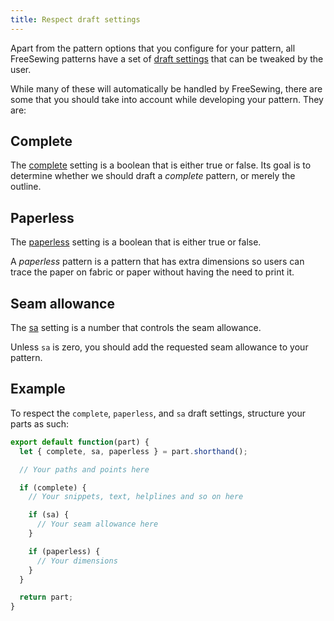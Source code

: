 ```yaml
---
title: Respect draft settings
---
```


Apart from the pattern options that you configure for your pattern, all FreeSewing patterns have a set of [draft settings](/settings) that can be tweaked by the user.

While many of these will automatically be handled by FreeSewing, there are some that you should take into account while developing your pattern. They are:

## Complete

The [complete](/settings#complete) setting is a boolean that is either true or false. Its goal is to determine whether we should draft a *complete* pattern, or merely the outline.

## Paperless

The [paperless](/settings#paperless) setting is a boolean that is either true or false.

A *paperless* pattern is a pattern that has extra dimensions so users can trace the paper on fabric or paper without having the need to print it.

## Seam allowance

The [sa](/settings#sa) setting is a number that controls the seam allowance.

Unless `sa` is zero, you should add the requested seam allowance to your pattern.

## Example

To respect the `complete`, `paperless`, and `sa` draft settings, structure your parts as such:

```js
export default function(part) {
  let { complete, sa, paperless } = part.shorthand();

  // Your paths and points here

  if (complete) {
    // Your snippets, text, helplines and so on here

    if (sa) {
      // Your seam allowance here
    }

    if (paperless) {
      // Your dimensions
    }
  }

  return part;
}
```
